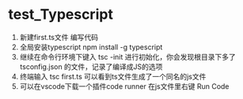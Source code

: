 # test_Typescript 
1. 新建first.ts文件 编写代码
2. 全局安装typescript  npm install -g typescript
3. 继续在命令行环境下键入 tsc -init 进行初始化，你会发现根目录下多了 tsconfig.json 的文件，记录了编译成JS的选项
4. 终端输入 tsc first.ts  可以看到ts文件生成了一个同名的js文件
5. 可以在vscode下载一个插件code runner 在js文件里右键 Run Code

